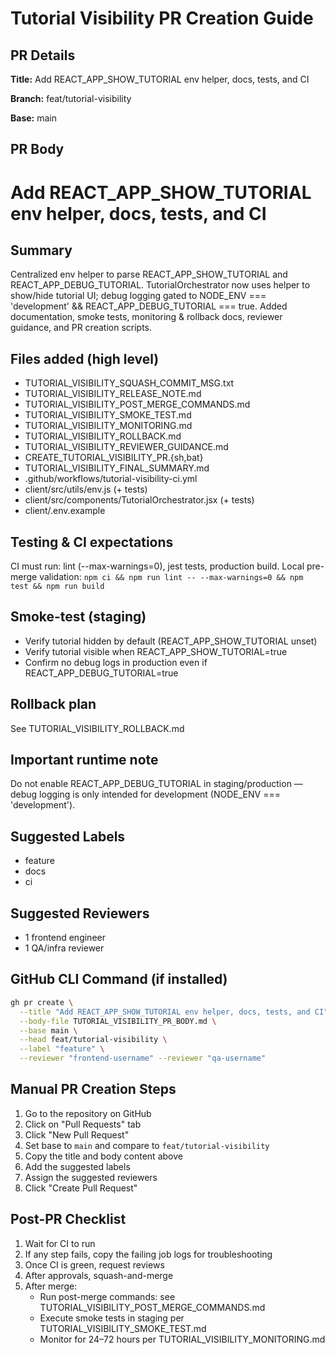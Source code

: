 # Tutorial Visibility PR Creation Guide

## PR Details

**Title:** Add REACT_APP_SHOW_TUTORIAL env helper, docs, tests, and CI

**Branch:** feat/tutorial-visibility

**Base:** main

## PR Body

# Add REACT_APP_SHOW_TUTORIAL env helper, docs, tests, and CI

## Summary

Centralized env helper to parse REACT_APP_SHOW_TUTORIAL and REACT_APP_DEBUG_TUTORIAL.
TutorialOrchestrator now uses helper to show/hide tutorial UI; debug logging gated to NODE_ENV === 'development' && REACT_APP_DEBUG_TUTORIAL === true.
Added documentation, smoke tests, monitoring & rollback docs, reviewer guidance, and PR creation scripts.

## Files added (high level)

- TUTORIAL_VISIBILITY_SQUASH_COMMIT_MSG.txt
- TUTORIAL_VISIBILITY_RELEASE_NOTE.md
- TUTORIAL_VISIBILITY_POST_MERGE_COMMANDS.md
- TUTORIAL_VISIBILITY_SMOKE_TEST.md
- TUTORIAL_VISIBILITY_MONITORING.md
- TUTORIAL_VISIBILITY_ROLLBACK.md
- TUTORIAL_VISIBILITY_REVIEWER_GUIDANCE.md
- CREATE_TUTORIAL_VISIBILITY_PR.{sh,bat}
- TUTORIAL_VISIBILITY_FINAL_SUMMARY.md
- .github/workflows/tutorial-visibility-ci.yml
- client/src/utils/env.js (+ tests)
- client/src/components/TutorialOrchestrator.jsx (+ tests)
- client/.env.example

## Testing & CI expectations

CI must run: lint (--max-warnings=0), jest tests, production build.
Local pre-merge validation: `npm ci && npm run lint -- --max-warnings=0 && npm test && npm run build`

## Smoke-test (staging)

- Verify tutorial hidden by default (REACT_APP_SHOW_TUTORIAL unset)
- Verify tutorial visible when REACT_APP_SHOW_TUTORIAL=true
- Confirm no debug logs in production even if REACT_APP_DEBUG_TUTORIAL=true

## Rollback plan

See TUTORIAL_VISIBILITY_ROLLBACK.md

## Important runtime note

Do not enable REACT_APP_DEBUG_TUTORIAL in staging/production — debug logging is only intended for development (NODE_ENV === 'development').

## Suggested Labels

- feature
- docs
- ci

## Suggested Reviewers

- 1 frontend engineer
- 1 QA/infra reviewer

## GitHub CLI Command (if installed)

```bash
gh pr create \
  --title "Add REACT_APP_SHOW_TUTORIAL env helper, docs, tests, and CI" \
  --body-file TUTORIAL_VISIBILITY_PR_BODY.md \
  --base main \
  --head feat/tutorial-visibility \
  --label "feature" \
  --reviewer "frontend-username" --reviewer "qa-username"
```

## Manual PR Creation Steps

1. Go to the repository on GitHub
2. Click on "Pull Requests" tab
3. Click "New Pull Request"
4. Set base to `main` and compare to `feat/tutorial-visibility`
5. Copy the title and body content above
6. Add the suggested labels
7. Assign the suggested reviewers
8. Click "Create Pull Request"

## Post-PR Checklist

1. Wait for CI to run
2. If any step fails, copy the failing job logs for troubleshooting
3. Once CI is green, request reviews
4. After approvals, squash-and-merge
5. After merge:
   - Run post-merge commands: see TUTORIAL_VISIBILITY_POST_MERGE_COMMANDS.md
   - Execute smoke tests in staging per TUTORIAL_VISIBILITY_SMOKE_TEST.md
   - Monitor for 24–72 hours per TUTORIAL_VISIBILITY_MONITORING.md
